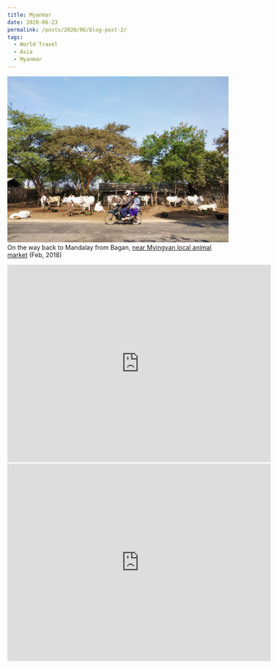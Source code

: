 ```yaml
---
title: Myanmar
date: 2020-06-23
permalink: /posts/2020/06/blog-post-2/
tags:
  - World Travel
  - Asia
  - Myanmar
---
```


![](/photograph/Myanmar/myanmar.bagan1.png)
On the way back to Mandalay from Bagan, [near Myingyan local animal market](https://goo.gl/maps/QLafEiSzY5xecfb16) (Feb, 2018)

<iframe src="https://www.google.com/maps/embed?pb=!1m18!1m12!1m3!1d3712.6824716405144!2d95.40917241494031!3d21.48097218575518!2m3!1f0!2f0!3f0!3m2!1i1024!2i768!4f13.1!3m3!1m2!1s0x0%3A0x0!2zMjHCsDI4JzUxLjUiTiA5NcKwMjQnNDAuOSJF!5e0!3m2!1sen!2sus!4v1593136458144!5m2!1sen!2sus" width="600" height="450" frameborder="0" style="border:0;" allowfullscreen="" aria-hidden="false" tabindex="0"></iframe>

<iframe src="https://www.google.com/maps/embed?pb=!1m18!1m12!1m3!1d3712.6824716405144!2d95.40917241494031!3d21.48097218575518!2m3!1f0!2f0!3f0!3m2!1i1024!2i768!4f13.1!3m3!1m2!1s0x0%3A0x0!2zMjHCsDI4JzUxLjUiTiA5NcKwMjQnNDAuOSJF!5e0!3m2!1sen!2sus!4v1593136458144!5m2!1sen!2sus" width="600" height="450" frameborder="0" style="border:0;" allowfullscreen="" aria-hidden="false" tabindex="0"></iframe>
